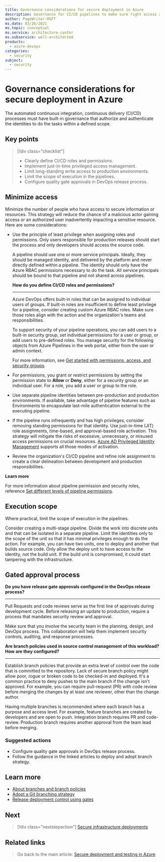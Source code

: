 ```yaml
---
title: Governance considerations for secure deployment in Azure
description: Governance for CI/CD pipelines to make sure right access and work is executed.
author: PageWriter-MSFT
ms.date: 03/26/2021
ms.topic: conceptual
ms.service: architecture-center
ms.subservice: well-architected
products:
  - azure-devops
categories:
  - security
subject:
  - security
---
```



# Governance considerations for secure deployment in Azure

The automated continuous integration, continuous delivery (CI/CD) processes must have built-in governance that authorize and authenticate the identities to do the tasks within a defined scope. 


## Key points

> [!div class="checklist"]
> - Clearly define CI/CD roles and permissions.
> - Implement just-in-time privileged access management.
> - Limit long-standing write access to production environments.
> - Limit the scope of execution in the pipelines. 
> - Configure quality gate approvals in DevOps release process.


## Minimize access

Minimize the number of people who have access to secure information or resources. This strategy will reduce the chance of a malicious actor gaining access or an authorized user inadvertently impacting a sensitive resource. Here are some considerations:

- Use the principle of least privilege when assigning roles and permissions. Only users responsible for production releases should start the process and only developers should access the source code.

    A pipeline should use one or more service principals. Ideally, they should be managed identity, and delivered by the platform and never directly defined within a pipeline. The identity should only have the Azure RBAC permissions necessary to do the task. All service principals should be bound to that pipeline and not shared across pipelines.

    **How do you define CI/CD roles and permissions?**
    ***
    
    Azure DevOps offers built-in roles that can be assigned to individual users of groups. If built-in roles are insufficient to define least privilege for a pipeline, consider creating custom Azure RBAC roles. Make sure those roles align with the action and the organization's teams and responsibilities.
    
    To support security of your pipeline operations, you can add users to a built-in security group, set individual permissions for a user or group, or add users to pre-defined roles. You manage security for the following objects from Azure Pipelines in the web portal, either from the user or admin context.

    For more information, see [Get started with permissions, access, and security groups](/azure/devops/organizations/security/about-permissions?view=azure-devops&tabs=preview-page&preserve-view=true).
    
- For permissions, you grant or restrict permissions by setting the permission state to **Allow** or **Deny**, either for a security group or an individual user. For a role, you add a user or group to the role.

- Use separate pipeline identities between pre-production and production environments. If available, take advantage of pipeline features such as Environments to encapsulate last-mile authentication external to the executing pipeline.

- If the pipeline runs infrequently and has high privileges, consider removing standing permissions for that identity. Use just-in-time (JIT) role assignments, time-based, and approval-based role activation. This strategy will mitigate the risks of excessive, unnecessary, or misused access permissions on crucial resources. [Azure AD Privileged Identity Management](/azure/active-directory/privileged-identity-management/pim-configure) supports all those modes of activation. 

- Review the organization's CI/CD pipeline and refine role assignment to create a clear delineation between development and production responsibilities.  

**Learn more**

For more information about pipeline permission and security roles, reference [Set different levels of pipeline permissions](/azure/devops/pipelines/policies/permissions?view=azure-devops&preserve-view=true).

## Execution scope

Where practical, limit the scope of execution in the pipelines. 

Consider creating a multi-stage pipeline. Divide the work into discrete units and that can be isolated in a separate pipeline. Limit the identities only to the scope of the unit so that it has minimal  privileges enough to do the action. For example, you can have two units, one to deploy and another that builds source code. Only allow the deploy unit to have access to the identity, not the build unit. If the build unit is compromised, it could start tampering with the infrastructure. 

## Gated approval process

**Do you have release gate approvals configured in the DevOps release process?**
***
Pull Requests and code reviews serve as the first line of approvals during development cycle. Before releasing an update to production, require a process that mandates security review and approval.

Make sure that you involve the security team in the planning, design, and DevOps process. This collaboration will help them implement security controls, auditing, and response processes.

**Are branch policies used in source control management of this workload? How are they configured?**
***
Establish branch policies that provide an extra level of control over the code that is committed to the repository. Lack of secure branch policy might allow poor, rogue or broken code to be checked-in and deployed. It's a common practice to deny pushes to the main branch if the change isn't approved. For example, you can require pull-request (PR) with code review before merging the changes by at least one reviewer, other than the change author.

Having multiple branches is recommended where each branch has a purpose and access level. For example, feature branches are created by developers and are open to push. Integration branch requires PR and code-review. Production branch requires another approval from the team lead before merging.

### Suggested actions

- Configure quality gate approvals in DevOps release process.
- Follow the guidance in the linked articles to deploy and adopt branch strategy.

## Learn more

- [About branches and branch policies](/azure/devops/repos/git/branch-policies-overview?view=azure-devops&preserve-view=true)
- [Adopt a Git branching strategy](/azure/devops/repos/git/git-branching-guidance?view=azure-devops&preserve-view=true)
- [Release deployment control using gates](/azure/devops/pipelines/release/approvals/gates?view=azure-devops&preserve-view=true)

## Next

> [!div class="nextstepaction"]
> [Secure infrastructure deployments](./deploy-infrastructure.md)


## Related links


> Go back to the main article: [Secure deployment and testing in Azure](deploy.md)
